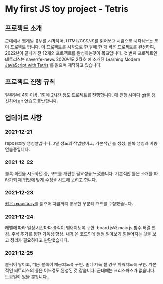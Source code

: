 # My first JS toy project - Tetris

## 프로젝트 소개
군대에서 웹개발 공부를 시작하며, HTML/CSS/JS를 읽어보고 처음으로 시작해보는 토이 프로젝트 입니다.
이 프로젝트를 시작으로 한 달에 한 개 씩은 프로젝트를 완성하여, 2022년이 끝나기 전 12개의 프로젝트를 완성하는것이 목표입니다.
첫 번째 프로젝트인 테트리스는 [naver/fe-news 2020년도 2월호](http://github.com/naver/fe-news/blob/master/issues/2020-02.md)
에 소개된 [Learning Modern JavaScript with Tetris](https://michael-karen.medium.com/learning-modern-javascript-with-tetris-92d532bcd057)
를 읽으며 제작하고 있습니다.

## 프로젝트 진행 규칙
일주일에 4회 이상, 1회에 2시간 정도 프로젝트를 진행합니다. 매 진행 시마다 git을 갱신하며 git 연습도 동반합니다.

## 업데이트 사항
### 2021-12-21
repository 생성일입니다. 3일 정도의 작업량이고, 기본적인 틀 생성, 블록 생성과 이동 연습중입니다.
### 2021-12-22
블록 회전을 시도하던 중, 코드를 개편한 필요성을 느꼈습니다.
기본적인 틀은 소개를 따라가되 제 입맛에 맞게 수정을 시도해 보려고 합니다.
### 2021-12-23
[원본 repository](https://github.com/melcor76/js-tetris)를 읽으며 지금까지 공부한 부분의 코드를 수정했습니다.
### 2021-12-24
레벨에 따라 일정 시간마다 블럭이 떨어지도록 구현. board.js와 main.js 함수 배열 변경. 주석 추가를 통한 가독성 향상.
내가 쓴 코드인데 점점 알아보기 힘들어지는 것을 보고 정리가 필요하다고 판단했습니다.
### 2021-12-25
블럭이 쌓이고, 다음 블록이 제공되도록 구현. 줄이 가득 찰 경우 지워지도록 구현.
기본적인 테트리스의 틀은 어느정도 완성된 것 같습니다.
군대에는 크리스마스가 없습니다. 토요일이 있을 뿐입니다...
